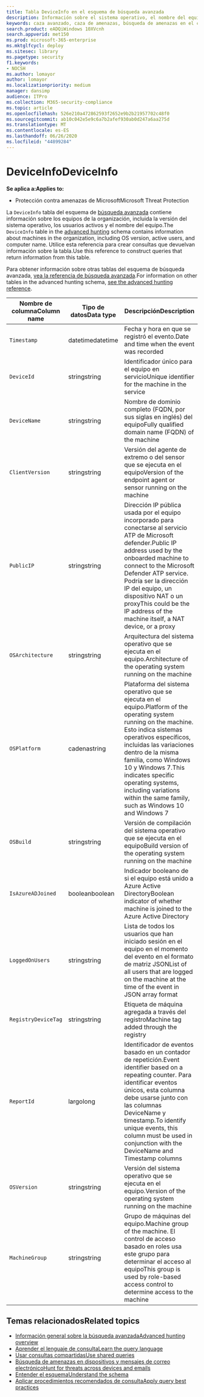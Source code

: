```yaml
---
title: Tabla DeviceInfo en el esquema de búsqueda avanzada
description: Información sobre el sistema operativo, el nombre del equipo y otros datos del equipo en la tabla DeviceInfo del esquema de búsqueda avanzada
keywords: caza avanzado, caza de amenazas, búsqueda de amenazas en el ciberespacio, protección contra amenazas de Microsoft, Microsoft 365, MTP, M365, búsqueda, consulta, telemetría, referencia de esquema, kusto, tabla, columna, tipo de datos, descripción, machineinfo, DeviceInfo, dispositivo, máquina, so, plataforma, usuarios
search.product: eADQiWindows 10XVcnh
search.appverid: met150
ms.prod: microsoft-365-enterprise
ms.mktglfcycl: deploy
ms.sitesec: library
ms.pagetype: security
f1.keywords:
- NOCSH
ms.author: lomayor
author: lomayor
ms.localizationpriority: medium
manager: dansimp
audience: ITPro
ms.collection: M365-security-compliance
ms.topic: article
ms.openlocfilehash: 526e210a472862593f2652e9b2b21957702c48f0
ms.sourcegitcommit: ab10c042e5e9c6a7b2afef930ab0d247a6aa275d
ms.translationtype: MT
ms.contentlocale: es-ES
ms.lasthandoff: 06/26/2020
ms.locfileid: "44899284"
---
```

# <a name="deviceinfo"></a><span data-ttu-id="dce25-104">DeviceInfo</span><span class="sxs-lookup"><span data-stu-id="dce25-104">DeviceInfo</span></span>

<span data-ttu-id="dce25-105">**Se aplica a:**</span><span class="sxs-lookup"><span data-stu-id="dce25-105">**Applies to:**</span></span>
- <span data-ttu-id="dce25-106">Protección contra amenazas de Microsoft</span><span class="sxs-lookup"><span data-stu-id="dce25-106">Microsoft Threat Protection</span></span>



<span data-ttu-id="dce25-107">La `DeviceInfo` tabla del esquema de [búsqueda avanzada](advanced-hunting-overview.md) contiene información sobre los equipos de la organización, incluida la versión del sistema operativo, los usuarios activos y el nombre del equipo.</span><span class="sxs-lookup"><span data-stu-id="dce25-107">The `DeviceInfo` table in the [advanced hunting](advanced-hunting-overview.md) schema contains information about machines in the organization, including OS version, active users, and computer name.</span></span> <span data-ttu-id="dce25-108">Utilice esta referencia para crear consultas que devuelvan información sobre la tabla.</span><span class="sxs-lookup"><span data-stu-id="dce25-108">Use this reference to construct queries that return information from this table.</span></span>

<span data-ttu-id="dce25-109">Para obtener información sobre otras tablas del esquema de búsqueda avanzada, [vea la referencia de búsqueda avanzada](advanced-hunting-schema-tables.md).</span><span class="sxs-lookup"><span data-stu-id="dce25-109">For information on other tables in the advanced hunting schema, [see the advanced hunting reference](advanced-hunting-schema-tables.md).</span></span>

| <span data-ttu-id="dce25-110">Nombre de columna</span><span class="sxs-lookup"><span data-stu-id="dce25-110">Column name</span></span> | <span data-ttu-id="dce25-111">Tipo de datos</span><span class="sxs-lookup"><span data-stu-id="dce25-111">Data type</span></span> | <span data-ttu-id="dce25-112">Descripción</span><span class="sxs-lookup"><span data-stu-id="dce25-112">Description</span></span> |
|-------------|-----------|-------------|
| `Timestamp` | <span data-ttu-id="dce25-113">datetime</span><span class="sxs-lookup"><span data-stu-id="dce25-113">datetime</span></span> | <span data-ttu-id="dce25-114">Fecha y hora en que se registró el evento.</span><span class="sxs-lookup"><span data-stu-id="dce25-114">Date and time when the event was recorded</span></span> |
| `DeviceId` | <span data-ttu-id="dce25-115">string</span><span class="sxs-lookup"><span data-stu-id="dce25-115">string</span></span> | <span data-ttu-id="dce25-116">Identificador único para el equipo en servicio</span><span class="sxs-lookup"><span data-stu-id="dce25-116">Unique identifier for the machine in the service</span></span> |
| `DeviceName` | <span data-ttu-id="dce25-117">string</span><span class="sxs-lookup"><span data-stu-id="dce25-117">string</span></span> | <span data-ttu-id="dce25-118">Nombre de dominio completo (FQDN, por sus siglas en inglés) del equipo</span><span class="sxs-lookup"><span data-stu-id="dce25-118">Fully qualified domain name (FQDN) of the machine</span></span> |
| `ClientVersion` | <span data-ttu-id="dce25-119">string</span><span class="sxs-lookup"><span data-stu-id="dce25-119">string</span></span> | <span data-ttu-id="dce25-120">Versión del agente de extremo o del sensor que se ejecuta en el equipo</span><span class="sxs-lookup"><span data-stu-id="dce25-120">Version of the endpoint agent or sensor running on the machine</span></span> |
| `PublicIP` | <span data-ttu-id="dce25-121">string</span><span class="sxs-lookup"><span data-stu-id="dce25-121">string</span></span> | <span data-ttu-id="dce25-122">Dirección IP pública usada por el equipo incorporado para conectarse al servicio ATP de Microsoft defender.</span><span class="sxs-lookup"><span data-stu-id="dce25-122">Public IP address used by the onboarded machine to connect to the Microsoft Defender ATP service.</span></span> <span data-ttu-id="dce25-123">Podría ser la dirección IP del equipo, un dispositivo NAT o un proxy</span><span class="sxs-lookup"><span data-stu-id="dce25-123">This could be the IP address of the machine itself, a NAT device, or a proxy</span></span> |
| `OSArchitecture` | <span data-ttu-id="dce25-124">string</span><span class="sxs-lookup"><span data-stu-id="dce25-124">string</span></span> | <span data-ttu-id="dce25-125">Arquitectura del sistema operativo que se ejecuta en el equipo.</span><span class="sxs-lookup"><span data-stu-id="dce25-125">Architecture of the operating system running on the machine</span></span> |
| `OSPlatform` | <span data-ttu-id="dce25-126">cadena</span><span class="sxs-lookup"><span data-stu-id="dce25-126">string</span></span> | <span data-ttu-id="dce25-127">Plataforma del sistema operativo que se ejecuta en el equipo.</span><span class="sxs-lookup"><span data-stu-id="dce25-127">Platform of the operating system running on the machine.</span></span> <span data-ttu-id="dce25-128">Esto indica sistemas operativos específicos, incluidas las variaciones dentro de la misma familia, como Windows 10 y Windows 7.</span><span class="sxs-lookup"><span data-stu-id="dce25-128">This indicates specific operating systems, including variations within the same family, such as Windows 10 and Windows 7</span></span> |
| `OSBuild` | <span data-ttu-id="dce25-129">string</span><span class="sxs-lookup"><span data-stu-id="dce25-129">string</span></span> | <span data-ttu-id="dce25-130">Versión de compilación del sistema operativo que se ejecuta en el equipo</span><span class="sxs-lookup"><span data-stu-id="dce25-130">Build version of the operating system running on the machine</span></span> |
| `IsAzureADJoined` | <span data-ttu-id="dce25-131">boolean</span><span class="sxs-lookup"><span data-stu-id="dce25-131">boolean</span></span> | <span data-ttu-id="dce25-132">Indicador booleano de si el equipo está unido a Azure Active Directory</span><span class="sxs-lookup"><span data-stu-id="dce25-132">Boolean indicator of whether machine is joined to the Azure Active Directory</span></span> |
| `LoggedOnUsers` | <span data-ttu-id="dce25-133">string</span><span class="sxs-lookup"><span data-stu-id="dce25-133">string</span></span> | <span data-ttu-id="dce25-134">Lista de todos los usuarios que han iniciado sesión en el equipo en el momento del evento en el formato de matriz JSON</span><span class="sxs-lookup"><span data-stu-id="dce25-134">List of all users that are logged on the machine at the time of the event in JSON array format</span></span> |
| `RegistryDeviceTag` | <span data-ttu-id="dce25-135">string</span><span class="sxs-lookup"><span data-stu-id="dce25-135">string</span></span> | <span data-ttu-id="dce25-136">Etiqueta de máquina agregada a través del registro</span><span class="sxs-lookup"><span data-stu-id="dce25-136">Machine tag added through the registry</span></span> |
| `ReportId` | <span data-ttu-id="dce25-137">largo</span><span class="sxs-lookup"><span data-stu-id="dce25-137">long</span></span> | <span data-ttu-id="dce25-138">Identificador de eventos basado en un contador de repetición.</span><span class="sxs-lookup"><span data-stu-id="dce25-138">Event identifier based on a repeating counter.</span></span> <span data-ttu-id="dce25-139">Para identificar eventos únicos, esta columna debe usarse junto con las columnas DeviceName y timestamp.</span><span class="sxs-lookup"><span data-stu-id="dce25-139">To identify unique events, this column must be used in conjunction with the DeviceName and Timestamp columns</span></span> |
| `OSVersion` | <span data-ttu-id="dce25-140">string</span><span class="sxs-lookup"><span data-stu-id="dce25-140">string</span></span> | <span data-ttu-id="dce25-141">Versión del sistema operativo que se ejecuta en el equipo.</span><span class="sxs-lookup"><span data-stu-id="dce25-141">Version of the operating system running on the machine</span></span> |
| `MachineGroup` | <span data-ttu-id="dce25-142">string</span><span class="sxs-lookup"><span data-stu-id="dce25-142">string</span></span> | <span data-ttu-id="dce25-143">Grupo de máquinas del equipo.</span><span class="sxs-lookup"><span data-stu-id="dce25-143">Machine group of the machine.</span></span> <span data-ttu-id="dce25-144">El control de acceso basado en roles usa este grupo para determinar el acceso al equipo</span><span class="sxs-lookup"><span data-stu-id="dce25-144">This group is used by role-based access control to determine access to the machine</span></span> |

## <a name="related-topics"></a><span data-ttu-id="dce25-145">Temas relacionados</span><span class="sxs-lookup"><span data-stu-id="dce25-145">Related topics</span></span>
- [<span data-ttu-id="dce25-146">Información general sobre la búsqueda avanzada</span><span class="sxs-lookup"><span data-stu-id="dce25-146">Advanced hunting overview</span></span>](advanced-hunting-overview.md)
- [<span data-ttu-id="dce25-147">Aprender el lenguaje de consulta</span><span class="sxs-lookup"><span data-stu-id="dce25-147">Learn the query language</span></span>](advanced-hunting-query-language.md)
- [<span data-ttu-id="dce25-148">Usar consultas compartidas</span><span class="sxs-lookup"><span data-stu-id="dce25-148">Use shared queries</span></span>](advanced-hunting-shared-queries.md)
- [<span data-ttu-id="dce25-149">Búsqueda de amenazas en dispositivos y mensajes de correo electrónico</span><span class="sxs-lookup"><span data-stu-id="dce25-149">Hunt for threats across devices and emails</span></span>](advanced-hunting-query-emails-devices.md)
- [<span data-ttu-id="dce25-150">Entender el esquema</span><span class="sxs-lookup"><span data-stu-id="dce25-150">Understand the schema</span></span>](advanced-hunting-schema-tables.md)
- [<span data-ttu-id="dce25-151">Aplicar procedimientos recomendados de consulta</span><span class="sxs-lookup"><span data-stu-id="dce25-151">Apply query best practices</span></span>](advanced-hunting-best-practices.md)
